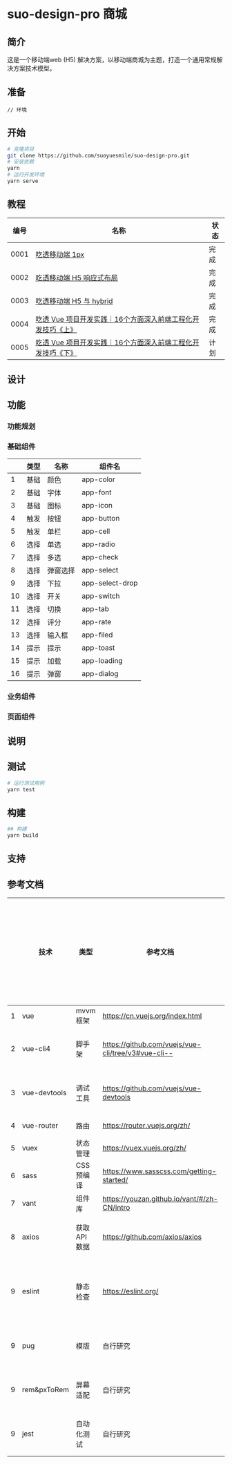 # suo-design-pro 商城 

## 简介
这是一个移动端web (H5) 解决方案，以移动端商城为主题，打造一个通用常规解决方案技术模型。
## 准备
```
// 环境
```
## 开始
```sh
# 克隆项目
git clone https://github.com/suoyuesmile/suo-design-pro.git
# 安装依赖
yarn
# 运行开发环境
yarn serve
```
## 教程
| 编号 | 名称                                                                                | 状态 |
| ---- | ----------------------------------------------------------------------------------- | ---- |
| 0001 | [吃透移动端 1px](articals/h5/0001.md)                                               | 完成 |
| 0002 | [吃透移动端 H5 响应式布局](articals/h5/0002.md)                                     | 完成 |
| 0003 | [吃透移动端 H5 与 hybrid](articals/h5/0003.md)                                      | 完成 |
| 0004 | [吃透 Vue 项目开发实践｜16个方面深入前端工程化开发技巧《上》](articals/vue/0002.md) | 完成 |
| 0005 | [吃透 Vue 项目开发实践｜16个方面深入前端工程化开发技巧《下》](articals/vue/0003.md) | 计划 |
## 设计

## 功能
### 功能规划
### 基础组件
|     | 类型 | 名称     | 组件名          |
| --- | ---- | -------- | --------------- |
| 1   | 基础 | 颜色     | app-color       |
| 2   | 基础 | 字体     | app-font        |
| 3   | 基础 | 图标     | app-icon        |
| 4   | 触发 | 按钮     | app-button      |
| 5   | 触发 | 单栏     | app-cell        |
| 6   | 选择 | 单选     | app-radio       |
| 7   | 选择 | 多选     | app-check       |
| 8   | 选择 | 弹窗选择 | app-select      |
| 9   | 选择 | 下拉     | app-select-drop |
| 10  | 选择 | 开关     | app-switch      |
| 11  | 选择 | 切换     | app-tab         |
| 12  | 选择 | 评分     | app-rate        |
| 13  | 选择 | 输入框   | app-filed       |
| 14  | 提示 | 提示     | app-toast       |
| 15  | 提示 | 加载     | app-loading     |
| 16  | 提示 | 弹窗     | app-dialog      |
### 业务组件
### 页面组件
## 说明
## 测试
```sh
# 运行测试用例
yarn test
```

## 构建
```sh
## 构建
yarn build
```


## 支持
## 参考文档
|     | 技术         | 类型          | 参考文档                                           | 一周快速上手建议时间 |
| --- | ------------ | ------------- | -------------------------------------------------- | -------------------- |
| 1   | vue          | mvvm 框架     | https://cn.vuejs.org/index.html                    | 3 天                 |
| 2   | vue-cli4     | 脚手架        | https://github.com/vuejs/vue-cli/tree/v3#vue-cli-- | 空闲研究             |
| 3   | vue-devtools | 调试工具      | https://github.com/vuejs/vue-devtools              | 空闲研究             |
| 4   | vue-router   | 路由          | https://router.vuejs.org/zh/                       | 1 天                 |
| 5   | vuex         | 状态管理      | https://vuex.vuejs.org/zh/                         | 1 天                 |
| 6   | sass         | CSS 预编译    | https://www.sasscss.com/getting-started/           | 1 小时               |
| 7   | vant         | 组件库        | https://youzan.github.io/vant/#/zh-CN/intro        | 半天                 |
| 8   | axios        | 获取 API 数据 | https://github.com/axios/axios                     | 空闲研究             |
| 9   | eslint       | 静态检查      | https://eslint.org/                                | 边开发边理解         |
| 9   | pug          | 模版          | 自行研究                                           | 自行研究             |
| 9   | rem&pxToRem  | 屏幕适配      | 自行研究                                           | 自行研究             |
| 9   | jest         | 自动化测试    | 自行研究                                           | 自行研究             |




